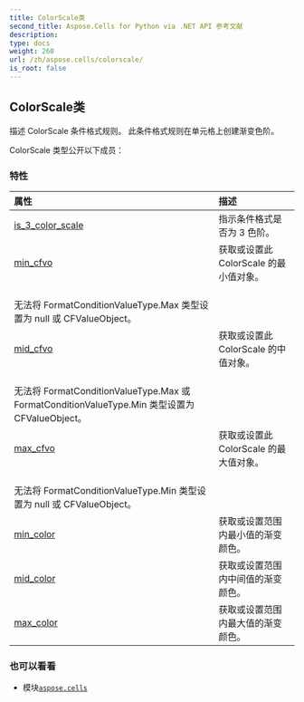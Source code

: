 ```yaml
---
title: ColorScale类
second_title: Aspose.Cells for Python via .NET API 参考文献
description:
type: docs
weight: 260
url: /zh/aspose.cells/colorscale/
is_root: false
---
```

## ColorScale类
描述 ColorScale 条件格式规则。
此条件格式规则在单元格上创建渐变色阶。



ColorScale 类型公开以下成员：

### 特性
|属性|描述|
| :- | :- |
| [is_3_color_scale](/cells/python-net/zh/aspose.cells/colorscale/is_3_color_scale) |指示条件格式是否为 3 色阶。|
| [min_cfvo](/cells/python-net/zh/aspose.cells/colorscale/min_cfvo) |获取或设置此 ColorScale 的最小值对象。<br/>无法将 FormatConditionValueType.Max 类型设置为 null 或 CFValueObject。|
| [mid_cfvo](/cells/python-net/zh/aspose.cells/colorscale/mid_cfvo) |获取或设置此 ColorScale 的中值对象。<br/>无法将 FormatConditionValueType.Max 或 FormatConditionValueType.Min 类型设置为 CFValueObject。|
| [max_cfvo](/cells/python-net/zh/aspose.cells/colorscale/max_cfvo) |获取或设置此 ColorScale 的最大值对象。<br/>无法将 FormatConditionValueType.Min 类型设置为 null 或 CFValueObject。|
| [min_color](/cells/python-net/zh/aspose.cells/colorscale/min_color) |获取或设置范围内最小值的渐变颜色。|
| [mid_color](/cells/python-net/zh/aspose.cells/colorscale/mid_color) |获取或设置范围内中间值的渐变颜色。|
| [max_color](/cells/python-net/zh/aspose.cells/colorscale/max_color) |获取或设置范围内最大值的渐变颜色。|



### 也可以看看
* 模块[`aspose.cells`](..)
